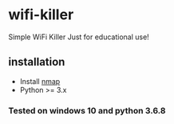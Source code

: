 # wifi-killer
Simple WiFi Killer
Just for educational use!
## installation
- Install [nmap](https://nmap.org/download.html)
- Python >= 3.x
### Tested on windows 10 and python 3.6.8
